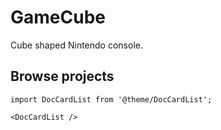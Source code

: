 # GameCube

Cube shaped Nintendo console.

## Browse projects

```mdx-code-block
import DocCardList from '@theme/DocCardList';

<DocCardList />
```